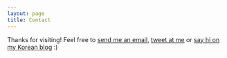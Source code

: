 ```yaml
---
layout: page
title: Contact
---
```


Thanks for visiting! Feel free to [send me an email](mailto:chunjy92@gmail.com), [tweet at me](https://twitter.com/intent/tweet?text=%40haru0422kr) or [say hi on my Korean blog](http://aprilharu.tistory.com/guestbook) :)
